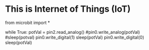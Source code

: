 # This is Internet of Things (IoT) 

from microbit import *

while True:
    potVal = pin2.read_analog()
    #pin0.write_analog(potVal)
    #sleep(potval)
    pin0.write_digital(1)
    sleep(potVal)
    pin0.write_digital(0)
    sleep(potVal)
